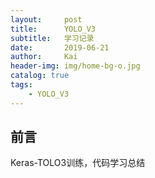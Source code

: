 ```yaml
---
layout:     post
title:      YOLO_V3
subtitle:   学习记录
date:       2019-06-21
author:     Kai
header-img: img/home-bg-o.jpg
catalog: true
tags:
    - YOLO_V3
---
```


## 前言
Keras-TOLO3训练，代码学习总结

## 




